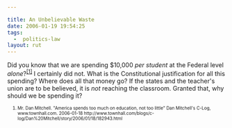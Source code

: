 ```yaml
---

title: An Unbelievable Waste
date: 2006-01-19 19:54:25
tags:
  -  politics-law
layout: rut
---
```



<p>Did you know that we are spending $10,000 <em>per student</em> at the Federal level <em>alone</em>?<sup><a href="http://www.townhall.com/blogs/c-log/Dan%20Mitchell/story/2006/01/18/182943.html" title="America spends too much on education, not too little">[1]</a></sup> I certainly did not.  What is the Constitutional justification for all this spending?  Where does all that money go?  If the states and the teacher's union are to be believed, it is <em>not</em> reaching the classroom.  Granted that, why should we be spending it?</p>  <ol><font size="-2"><li><font size="-2">Mr. Dan Mitchell.  "America spends too much on education, not too little" Dan Mitchell's C-Log, www.townhall.com. 2006-01-18 http://www.townhall.com/blogs/c-log/Dan%20Mitchell/story/2006/01/18/182943.html </font></li></font></ol>

